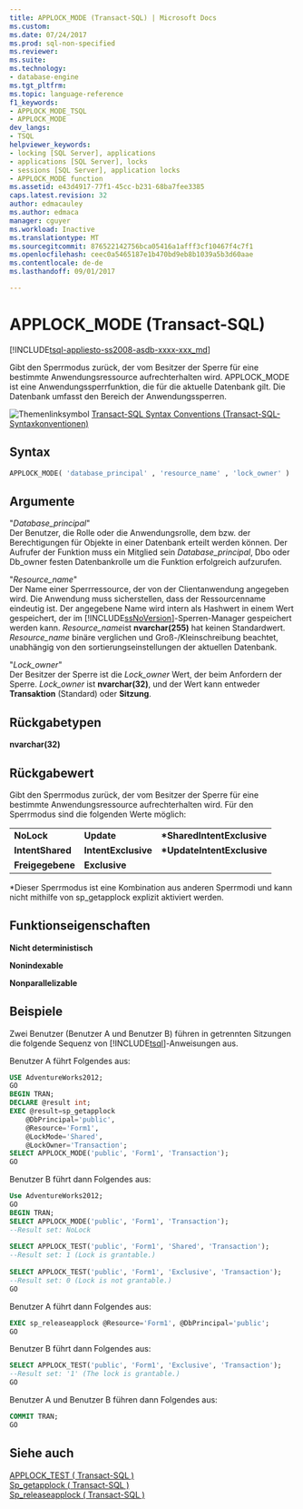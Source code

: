 ```yaml
---
title: APPLOCK_MODE (Transact-SQL) | Microsoft Docs
ms.custom: 
ms.date: 07/24/2017
ms.prod: sql-non-specified
ms.reviewer: 
ms.suite: 
ms.technology:
- database-engine
ms.tgt_pltfrm: 
ms.topic: language-reference
f1_keywords:
- APPLOCK_MODE_TSQL
- APPLOCK_MODE
dev_langs:
- TSQL
helpviewer_keywords:
- locking [SQL Server], applications
- applications [SQL Server], locks
- sessions [SQL Server], application locks
- APPLOCK_MODE function
ms.assetid: e43d4917-77f1-45cc-b231-68ba7fee3385
caps.latest.revision: 32
author: edmacauley
ms.author: edmaca
manager: cguyer
ms.workload: Inactive
ms.translationtype: MT
ms.sourcegitcommit: 876522142756bca05416a1afff3cf10467f4c7f1
ms.openlocfilehash: ceec0a5465187e1b470bd9eb8b1039a5b3d60aae
ms.contentlocale: de-de
ms.lasthandoff: 09/01/2017

---
```

# <a name="applockmode-transact-sql"></a>APPLOCK_MODE (Transact-SQL)
[!INCLUDE[tsql-appliesto-ss2008-asdb-xxxx-xxx_md](../../includes/tsql-appliesto-ss2008-asdb-xxxx-xxx-md.md)]

Gibt den Sperrmodus zurück, der vom Besitzer der Sperre für eine bestimmte Anwendungsressource aufrechterhalten wird. APPLOCK_MODE ist eine Anwendungssperrfunktion, die für die aktuelle Datenbank gilt. Die Datenbank umfasst den Bereich der Anwendungssperren.
  
![Themenlinksymbol](../../database-engine/configure-windows/media/topic-link.gif "Topic link icon") [Transact-SQL Syntax Conventions (Transact-SQL-Syntaxkonventionen)](../../t-sql/language-elements/transact-sql-syntax-conventions-transact-sql.md)
  
## <a name="syntax"></a>Syntax  
  
```sql
APPLOCK_MODE( 'database_principal' , 'resource_name' , 'lock_owner' )  
```  
  
## <a name="arguments"></a>Argumente  
"*Database_principal*"  
Der Benutzer, die Rolle oder die Anwendungsrolle, dem bzw. der Berechtigungen für Objekte in einer Datenbank erteilt werden können. Der Aufrufer der Funktion muss ein Mitglied sein *Database_principal*, Dbo oder Db_owner festen Datenbankrolle um die Funktion erfolgreich aufzurufen.
  
"*Resource_name*"  
Der Name einer Sperrressource, der von der Clientanwendung angegeben wird. Die Anwendung muss sicherstellen, dass der Ressourcenname eindeutig ist. Der angegebene Name wird intern als Hashwert in einem Wert gespeichert, der im [!INCLUDE[ssNoVersion](../../includes/ssnoversion-md.md)]-Sperren-Manager gespeichert werden kann. *Resource_name*ist **nvarchar(255)** hat keinen Standardwert. *Resource_name* binäre verglichen und Groß-/Kleinschreibung beachtet, unabhängig von den sortierungseinstellungen der aktuellen Datenbank.
  
"*Lock_owner*"  
Der Besitzer der Sperre ist die *Lock_owner* Wert, der beim Anfordern der Sperre. *Lock_owner* ist **nvarchar(32)**, und der Wert kann entweder **Transaktion** (Standard) oder **Sitzung**.
  
## <a name="return-types"></a>Rückgabetypen
**nvarchar(32)**
  
## <a name="return-value"></a>Rückgabewert
Gibt den Sperrmodus zurück, der vom Besitzer der Sperre für eine bestimmte Anwendungsressource aufrechterhalten wird. Für den Sperrmodus sind die folgenden Werte möglich:
  
||||  
|-|-|-|  
|**NoLock**|**Update**|**\*SharedIntentExclusive**|  
|**IntentShared**|**IntentExclusive**|**\*UpdateIntentExclusive**|  
|**Freigegebene**|**Exclusive**||  
  
*Dieser Sperrmodus ist eine Kombination aus anderen Sperrmodi und kann nicht mithilfe von sp_getapplock explizit aktiviert werden.
  
## <a name="function-properties"></a>Funktionseigenschaften
**Nicht deterministisch**
  
**Nonindexable**
  
**Nonparallelizable**
  
## <a name="examples"></a>Beispiele  
Zwei Benutzer (Benutzer A und Benutzer B) führen in getrennten Sitzungen die folgende Sequenz von [!INCLUDE[tsql](../../includes/tsql-md.md)]-Anweisungen aus.
  
Benutzer A führt Folgendes aus:
  
```sql
USE AdventureWorks2012;  
GO  
BEGIN TRAN;  
DECLARE @result int;  
EXEC @result=sp_getapplock  
    @DbPrincipal='public',  
    @Resource='Form1',  
    @LockMode='Shared',  
    @LockOwner='Transaction';  
SELECT APPLOCK_MODE('public', 'Form1', 'Transaction');  
GO  
```  
  
Benutzer B führt dann Folgendes aus:
  
```sql
Use AdventureWorks2012;  
GO  
BEGIN TRAN;  
SELECT APPLOCK_MODE('public', 'Form1', 'Transaction');  
--Result set: NoLock  
  
SELECT APPLOCK_TEST('public', 'Form1', 'Shared', 'Transaction');  
--Result set: 1 (Lock is grantable.)  
  
SELECT APPLOCK_TEST('public', 'Form1', 'Exclusive', 'Transaction');  
--Result set: 0 (Lock is not grantable.)  
GO  
```  
  
Benutzer A führt dann Folgendes aus:
  
```sql
EXEC sp_releaseapplock @Resource='Form1', @DbPrincipal='public';  
GO  
```  
  
Benutzer B führt dann Folgendes aus:
  
```sql
SELECT APPLOCK_TEST('public', 'Form1', 'Exclusive', 'Transaction');  
--Result set: '1' (The lock is grantable.)  
GO  
```  
  
Benutzer A und Benutzer B führen dann Folgendes aus:
  
```sql
COMMIT TRAN;  
GO  
```  
  
## <a name="see-also"></a>Siehe auch
[APPLOCK_TEST &#40; Transact-SQL &#41;](../../t-sql/functions/applock-test-transact-sql.md)  
[Sp_getapplock &#40; Transact-SQL &#41;](../../relational-databases/system-stored-procedures/sp-getapplock-transact-sql.md)  
[Sp_releaseapplock &#40; Transact-SQL &#41;](../../relational-databases/system-stored-procedures/sp-releaseapplock-transact-sql.md)
  
  


